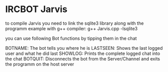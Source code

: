 IRCBOT Jarvis
======

to compile Jarvis you need to link the sqlite3 library along with the programm
example with g++ compiler: g++ Jarvis.cpp -lsqlite3

you can use following Bot functions by tipping them in the chat

BOTNAME: The bot tells you where he is
LASTSEEN: Shows the last logged user and what he did last
SHOWLOG: Prints the complete logged chat into the chat
BOTQUIT: Disconnects the bot from the Server/Channel and exits the programm on the host server
